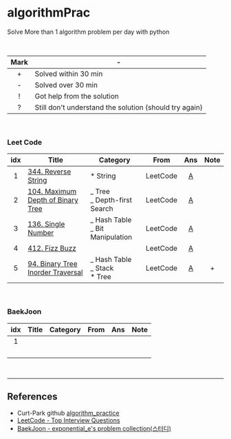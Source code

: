 # algorithmPrac



Solve More than 1 algorithm problem per day with python

<br>

| Mark | -                                                      |
| :--: | ------------------------------------------------------ |
|  +   | Solved within 30 min                                   |
|  -   | Solved over 30 min                                     |
|  !   | Got help from the solution                             |
|  ?   | Still don't understand the solution (should try again) |

<br>

### Leet Code

| idx  | Title                                                        | Category                           |   From   |                             Ans                              | Note |
| :--: | ------------------------------------------------------------ | ---------------------------------- | :------: | :----------------------------------------------------------: | :--: |
|  1   | [344. Reverse String](https://leetcode.com/problems/reverse-string/) | \* String                          | LeetCode | [A](https://github.com/chichchic/algorithmPrac/blob/master/leetcode/200223_344.cpp) |      |
|  2   | [104. Maximum Depth of Binary Tree](https://leetcode.com/problems/reverse-string/) | _ Tree<br>_ Depth-first Search     | LeetCode | [A](https://github.com/chichchic/algorithmPrac/blob/master/leetcode/200222_104.cpp) |      |
|  3   | [136. Single Number](https://leetcode.com/problems/single-number/) | _ Hash Table<br>_ Bit Manipulation | LeetCode | [A](https://github.com/chichchic/algorithmPrac/blob/master/leetcode/200224_136.cpp) |      |
|  4   | [412. Fizz Buzz](https://leetcode.com/problems/fizz-buzz/)   |                                    | LeetCode | [A](https://github.com/chichchic/algorithmPrac/blob/master/leetcode/200225_412.cpp) |      |
|  5   | [94. Binary Tree Inorder Traversal](https://leetcode.com/problems/binary-tree-inorder-traversal/) | _ Hash Table<br>_ Stack<br>\* Tree | LeetCode | [A](https://github.com/chichchic/algorithmPrac/blob/master/leetcode/200226_94.md) |  +   |

<br>

### BaekJoon

| idx  | Title | Category | From | Ans  | Note |
| :--: | ----- | -------- | :--: | :--: | :--: |
|  1   |       |          |      |      |      |
|      |       |          |      |      |      |
|      |       |          |      |      |      |
|      |       |          |      |      |      |
|      |       |          |      |      |      |

<br>

---

## References

- Curt-Park github [algorithm_practice](https://github.com/Curt-Park/algorithm_practice)
- [LeetCode - Top Interview Questions](https://leetcode.com/problemset/top-interview-questions/)
- [BaekJoon - exponential_e's problem collection(스터디)](https://www.acmicpc.net/workbook/view/2676)
